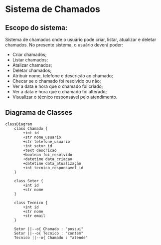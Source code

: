 # Sistema de Chamados

## Escopo do sistema:

Sistema de chamados onde o usuário pode criar, listar, atualizar e deletar chamados. No presente sistema, o usuário deverá poder:

- Criar chamados;
- Listar chamados;
- Atalizar chamados;
- Deletar chamados;
- Atribuir nome, telefone e descrição ao chamado;
- Checar se o chamado foi resolvido ou não;
- Ver a data e hora que o chamado foi criado;
- Ver a data e hora que o chamado foi alterado;
- Visualizar o técnico responsável pelo atendimento.

## Diagrama de Classes

```mermaid
classDiagram
    class Chamado {
        +int id
        +str nome_usuario
        +str telefone_usuario
        +int setor_id
        +text descricao
        +boolean foi_resolvido
        +datetime data_criacao
        +datetime data_atualização
        +int tecnico_responsavel_id
    }

    class Setor {
        +int id
        +str nome 
    }

    class Tecnico {
        +int id
        +str nome
        +str email
    }
    
    Setor ||--o{ Chamado : "possui"
    Setor ||--o{ Tecnico : "contém"
    Tecnico ||--o{ Chamado : "atende"

```